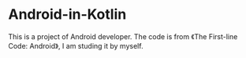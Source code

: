 # Android-in-Kotlin
This is a project of Android developer.
The code is from 《The First-line Code: Android》, I am studing it by myself.
